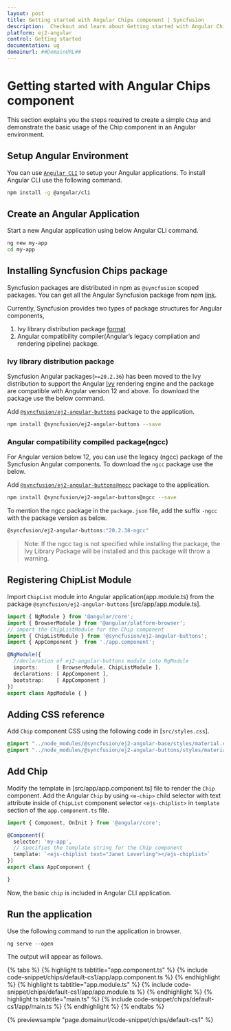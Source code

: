 ```yaml
---
layout: post
title: Getting started with Angular Chips component | Syncfusion
description:  Checkout and learn about Getting started with Angular Chips component of Syncfusion Essential JS 2 and more details.
platform: ej2-angular
control: Getting started 
documentation: ug
domainurl: ##DomainURL##
---
```


# Getting started with Angular Chips component

This section explains you the steps required to create a simple `Chip` and demonstrate the basic usage of the Chip component in an Angular environment.

## Setup Angular Environment

You can use [`Angular CLI`](https://github.com/angular/angular-cli) to setup your Angular applications.
To install Angular CLI use the following command.

```bash
npm install -g @angular/cli
```

## Create an Angular Application

Start a new Angular application using below Angular CLI command.

```bash
ng new my-app
cd my-app
```

## Installing Syncfusion Chips package

Syncfusion packages are distributed in npm as `@syncfusion` scoped packages. You can get all the Angular Syncfusion package from npm [link]( https://www.npmjs.com/search?q=%40syncfusion%2Fej2-angular- ).

Currently, Syncfusion provides two types of package structures for Angular components,
1. Ivy library distribution package [format](https://angular.io/guide/angular-package-format#angular-package-format)
2. Angular compatibility compiler(Angular’s legacy compilation and rendering pipeline) package.

### Ivy library distribution package

Syncfusion Angular packages(`>=20.2.36`) has been moved to the Ivy distribution to support the Angular [Ivy](https://docs.angular.lat/guide/ivy) rendering engine and the package are compatible with Angular version 12 and above. To download the package use the below command.

Add [`@syncfusion/ej2-angular-buttons`](https://www.npmjs.com/package/@syncfusion/ej2-angular-buttons/v/20.2.38) package to the application.

```bash
npm install @syncfusion/ej2-angular-buttons --save
```

### Angular compatibility compiled package(ngcc)

For Angular version below 12, you can use the legacy (ngcc) package of the Syncfusion Angular components. To download the `ngcc` package use the below.

Add [`@syncfusion/ej2-angular-buttons@ngcc`](https://www.npmjs.com/package/@syncfusion/ej2-angular-buttons/v/20.2.38-ngcc) package to the application.

```bash
npm install @syncfusion/ej2-angular-buttons@ngcc --save
```

To mention the ngcc package in the `package.json` file, add the suffix `-ngcc` with the package version as below.

```bash
@syncfusion/ej2-angular-buttons:"20.2.38-ngcc"
```

>Note: If the ngcc tag is not specified while installing the package, the Ivy Library Package will be installed and this package will throw a warning.

## Registering ChipList Module

Import `ChipList` module into Angular application(app.module.ts) from the package `@syncfusion/ej2-angular-buttons` [src/app/app.module.ts].

```typescript
import { NgModule } from '@angular/core';
import { BrowserModule } from '@angular/platform-browser';
// import the ChipListModule for the Chip component
import { ChipListModule } from '@syncfusion/ej2-angular-buttons';
import { AppComponent }  from './app.component';

@NgModule({
  //declaration of ej2-angular-buttons module into NgModule
  imports:      [ BrowserModule, ChipListModule ],
  declarations: [ AppComponent ],
  bootstrap:    [ AppComponent ]
})
export class AppModule { }
```

## Adding CSS reference

Add `Chip` component CSS using the following code in [`src/styles.css`].

```css
@import "../node_modules/@syncfusion/ej2-angular-base/styles/material.css";
@import "../node_modules/@syncfusion/ej2-angular-buttons/styles/material.css";
```

## Add Chip

Modify the template in [src/app/app.component.ts] file to render the `Chip` component. Add the Angular `Chip` by using `<e-chip>` child selector with text attribute inside of `ChipList` component selector `<ejs-chiplist>` in `template` section of the `app.component.ts` file.

```typescript
import { Component, OnInit } from '@angular/core';

@Component({
  selector: 'my-app',
  // specifies the template string for the Chip component
  template: `<ejs-chiplist text="Janet Leverling"></ejs-chiplist>`
})
export class AppComponent {

}

```

Now, the basic `chip` is included in Angular CLI application.

## Run the application

Use the following command to run the application in browser.

```javascript
ng serve --open
```

The output will appear as follows.

{% tabs %}
{% highlight ts tabtitle="app.component.ts" %}
{% include code-snippet/chips/default-cs1/app/app.component.ts %}
{% endhighlight %}
{% highlight ts tabtitle="app.module.ts" %}
{% include code-snippet/chips/default-cs1/app/app.module.ts %}
{% endhighlight %}
{% highlight ts tabtitle="main.ts" %}
{% include code-snippet/chips/default-cs1/app/main.ts %}
{% endhighlight %}
{% endtabs %}
  
{% previewsample "page.domainurl/code-snippet/chips/default-cs1" %}
